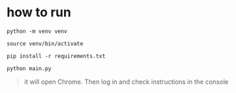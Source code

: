 # how to run

`python -m venv venv` 

`source venv/bin/activate` 

`pip install -r requirements.txt`

`python main.py`

> it will open Chrome. Then log in and check instructions in the console